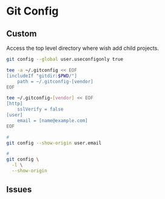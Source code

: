 # Git Config

## Custom

Access the top level directory where wish add child projects.

```sh
git config --global user.useconfigonly true
```

```sh
tee -a ~/.gitconfig << EOF
[includeIf "gitdir:$PWD/"]
	path = ~/.gitconfig-[vendor]
EOF
```

```sh
tee ~/.gitconfig-[vendor] << EOF
[http]
	sslVerify = false
[user]
	email = [name@example.com]
EOF
```

```sh
#
git config --show-origin user.email

#
git config \
  -l \
  --show-origin
```

## Issues

<!-- ###

```sh
cat /usr/local/etc/gitconfig

rm -rf /usr/local/etc/gitconfig
``` -->
